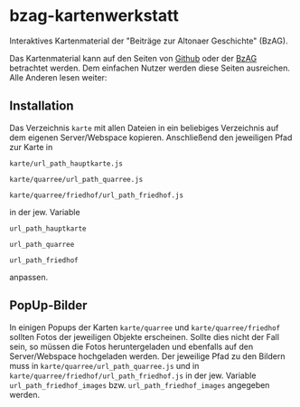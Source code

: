 
# bzag-kartenwerkstatt
Interaktives Kartenmaterial der "Beiträge zur Altonaer Geschichte" (BzAG).

Das Kartenmaterial kann auf den Seiten von [Github](https://pod-o-mart.github.io/bzag-kartenwerkstatt/) oder der [BzAG](https://altona.ws/karten) betrachtet werden. Dem einfachen Nutzer werden diese Seiten ausreichen. Alle Anderen lesen weiter:

## Installation
Das Verzeichnis `karte` mit allen Dateien in ein beliebiges Verzeichnis auf dem eigenen Server/Webspace kopieren. Anschließend den jeweiligen Pfad zur Karte in

`karte/url_path_hauptkarte.js`

`karte/quarree/url_path_quarree.js`

`karte/quarree/friedhof/url_path_friedhof.js`

in der jew. Variable 

`url_path_hauptkarte`

`url_path_quarree`

`url_path_friedhof`

anpassen.

## PopUp-Bilder
In einigen Popups der Karten `karte/quarree` und `karte/quarree/friedhof` sollten Fotos der jeweiligen Objekte erscheinen. Sollte dies nicht der Fall sein, so müssen die Fotos heruntergeladen und ebenfalls auf den Server/Webspace hochgeladen werden. Der jeweilige Pfad zu den Bildern muss in `karte/quarree/url_path_quarree.js` und in `karte/quarree/friedhof/url_path_friedhof.js` in der jew. Variable `url_path_friedhof_images` bzw. `url_path_friedhof_images` angegeben werden.
